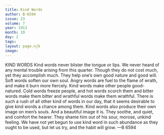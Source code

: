 ```yaml
---
title: Kind Words
author: B-6594
issue: 23
volume: 7
year: 1913
month: 19
day: 2
tags:
layout: page.njk
image:
---
```

KIND WORDS    Kind words never blister the tongue or lips. We never heard of any mental trouble arising from this quarter. Though they do not cost much, yet they accomplish much. They help one’s own good nature and good will. Soft words soften our own soul. Angry words are fuel to the flame of wrath, and make it burn more fiercely. Kind words make other people good-natured. Cold words freeze people, and hot words scorch them and bitter words make them bitter and wrathful words make them wrathful. There is such a rush of all other kind of words in our day, that it seems desirable to give kind words a chance among them. Kind words also produce their own image on men’s souls. And a beautiful image it is. They soothe, and quiet, and comfort the hearer. They shame him out of his sour, morose, unkind feeling. We have not yet begun to use kind word in such abundance as they ought to be used, but let us try, and the habit will grow. —B 6594 


